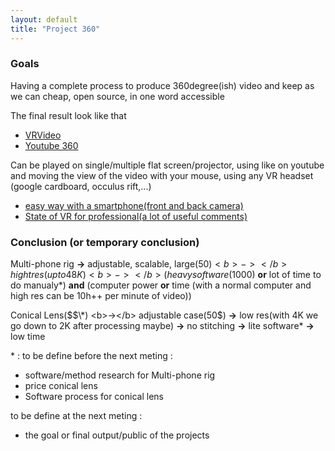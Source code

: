 ```yaml
---
layout: default
title: "Project 360"
---
```


### Goals

Having a complete process to produce 360degree(ish) video and keep as we can cheap, open source, in one word accessible

The final result look like that

- [VRVideo](http://www.vrideo.com/)
- [Youtube 360](https://www.youtube.com/channel/UCzuqhhs6NWbgTzMuM09WKDQ)

Can be played on single/multiple flat screen/projector, using like on youtube and moving the view of the video with your mouse, using any VR headset (google cardboard, occulus rift,...)

- [easy way with a smartphone(front and back camera)](http://camera360now.xyz/recored-360-degree-video-by-smartphone/)
- [State of VR for professional(a lot of useful comments)](http://stateofvr.com/)

### Conclusion (or temporary conclusion)

Multi-phone rig <b>-></b> adjustable, scalable, large(50$) <b>-></b> hight res(up to 48K) <b>-></b> (heavy software(1000$) <b>or</b> lot of time to do manualy\*) <b>and</b> (computer power <b>or</b> time (with a normal computer and high res can be 10h++ per minute of video))

Conical Lens($$\*) <b>-></b> adjustable case(50$) <b>-></b> low res(with 4K we go down to 2K after processing maybe) <b>-></b> no stitching <b>-></b> lite software\* <b>-></b> low time

\* : to be define before the next meting :

- software/method research for Multi-phone rig
- price conical lens
- Software process for conical lens

to be define at the next meting :

- the goal or final output/public of the projects
